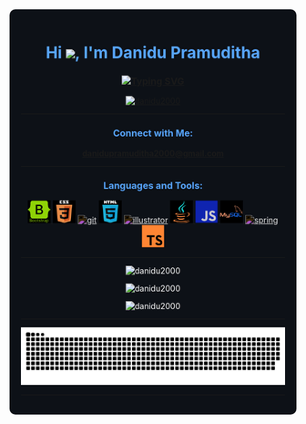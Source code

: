 <!-- Profile Heading with Dark Theme Colors -->
<div style="background-color:#0d1117; padding: 20px; border-radius: 10px; color: white;">
  
  <h1 align="center" style="color: #58a6ff;">Hi <img width="30px" src="https://raw.githubusercontent.com/iampavangandhi/iampavangandhi/master/gifs/Hi.gif">, I'm Danidu Pramuditha</h1> 
  <h3 align="center"><a href="https://git.io/typing-svg"><img src="https://readme-typing-svg.demolab.com?font=Fira+Code&pause=1000&color=F73D3D&width=435&lines=---%7C--%3E+Full-Stack+Developer+%3C--%7C---" alt="Typing SVG" /></a></h3>

  <!-- GitHub Profile Trophies, Centered -->
  <p align="center"> 
    <a href="https://github.com/ryo-ma/github-profile-trophy">
      <img src="https://github-profile-trophy.vercel.app/?username=danidu2000&theme=onedark" alt="danidu2000" />
    </a> 
  </p>
 <hr>
  <!-- Connect with Me Section -->
  <h3 align="center" style="color: #58a6ff;">Connect with Me:</h3>
  <p align="center">
    <p align="center"><strong><a href="danidupramuditha2000@gmail.com">danidupramuditha2000@gmail.com</a></strong></p>
  </p>
 <hr>
  <!-- Languages and Tools Section with Dark Theme -->
  <h3 align="center" style="color: #58a6ff;">Languages and Tools:</h3>
  <div style="d-flex width=100%">
     <p align="center">
    <a href="https://getbootstrap.com" target="_blank" rel="noreferrer">
      <img src="https://raw.githubusercontent.com/devicons/devicon/master/icons/bootstrap/bootstrap-plain-wordmark.svg" alt="bootstrap" width="40" height="40" style="filter: invert(1);" />
    </a> 
    <a href="https://www.w3schools.com/css/" target="_blank" rel="noreferrer">
      <img src="https://raw.githubusercontent.com/devicons/devicon/master/icons/css3/css3-original-wordmark.svg" alt="css3" width="40" height="40" style="filter: invert(1);" />
    </a> 
    <a href="https://git-scm.com/" target="_blank" rel="noreferrer">
      <img src="https://www.vectorlogo.zone/logos/git-scm/git-scm-icon.svg" alt="git" width="40" height="40" style="filter: invert(1);" />
    </a> 
    <a href="https://www.w3.org/html/" target="_blank" rel="noreferrer">
      <img src="https://raw.githubusercontent.com/devicons/devicon/master/icons/html5/html5-original-wordmark.svg" alt="html5" width="40" height="40" style="filter: invert(1);" />
    </a>
    <a href="https://www.adobe.com/in/products/illustrator.html" target="_blank" rel="noreferrer">
      <img src="https://www.vectorlogo.zone/logos/adobe_illustrator/adobe_illustrator-icon.svg" alt="illustrator" width="40" height="40" style="filter: invert(1);" />
    </a>
    <a href="https://www.java.com" target="_blank" rel="noreferrer">
      <img src="https://raw.githubusercontent.com/devicons/devicon/master/icons/java/java-original.svg" alt="java" width="40" height="40" style="filter: invert(1);" />
    </a>
    <a href="https://developer.mozilla.org/en-US/docs/Web/JavaScript" target="_blank" rel="noreferrer">
      <img src="https://raw.githubusercontent.com/devicons/devicon/master/icons/javascript/javascript-original.svg" alt="javascript" width="40" height="40" style="filter: invert(1);" />
    </a>
    <a href="https://www.mysql.com/" target="_blank" rel="noreferrer">
      <img src="https://raw.githubusercontent.com/devicons/devicon/master/icons/mysql/mysql-original-wordmark.svg" alt="mysql" width="40" height="40" style="filter: invert(1);" />
    </a>
    <a href="https://spring.io/" target="_blank" rel="noreferrer">
      <img src="https://www.vectorlogo.zone/logos/springio/springio-icon.svg" alt="spring" width="40" height="40" style="filter: invert(1);" />
    </a>
    <a href="https://www.typescriptlang.org/" target="_blank" rel="noreferrer">
      <img src="https://raw.githubusercontent.com/devicons/devicon/master/icons/typescript/typescript-original.svg" alt="typescript" width="40" height="40" style="filter: invert(1);" />
    </a>
  </p>
  </div>
 
 <hr>
  <!-- GitHub Stats with Dark Theme -->
  <p align="center">
    <img src="https://github-readme-stats.vercel.app/api/top-langs?username=danidu2000&show_icons=true&locale=en&layout=compact&theme=dark" alt="danidu2000" />
  </p>
  <p align="center">
    <img src="https://github-readme-stats.vercel.app/api?username=danidu2000&show_icons=true&locale=en&theme=dark" alt="danidu2000" />
  </p>
  <p align="center">
    <img src="https://github-readme-streak-stats.herokuapp.com/?user=danidu2000&theme=dark" alt="danidu2000" />
  </p>

 <hr>
<p align="center">
  <img  src="https://raw.githubusercontent.com/Elanza-48/Elanza-48/main/resources/img/github-contribution-grid-snake.svg"
    alt="example" />
</p>
 <hr>

</div>





